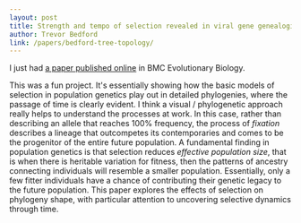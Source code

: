 ```yaml
---
layout: post
title: Strength and tempo of selection revealed in viral gene genealogies
author: Trevor Bedford
link: /papers/bedford-tree-topology/
---
```


I just had [a paper published online](http://www.biomedcentral.com/1471-2148/11/220) in BMC Evolutionary Biology. 

This was a fun project.  It's essentially showing how the basic models of selection in population genetics play out in detailed phylogenies, where the passage of time is clearly evident.  I think a visual / phylogenetic approach really helps to understand the processes at work.  In this case, rather than describing an allele that reaches 100% frequency, the process of *fixation* describes a lineage that outcompetes its contemporaries and comes to be the progenitor of the entire future population.  A fundamental finding in population genetics is that selection reduces *effective population size*, that is when there is heritable variation for fitness, then the patterns of ancestry connecting individuals will resemble a smaller population.  Essentially, only a few fitter individuals have a chance of contributing their genetic legacy to the future population.  This paper explores the effects of selection on phylogeny shape, with particular attention to uncovering selective dynamics through time.
